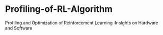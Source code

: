 # Profiling-of-RL-Algorithm
Profiling and Optimization of Reinforcement Learning :Insights on Hardware and Software

